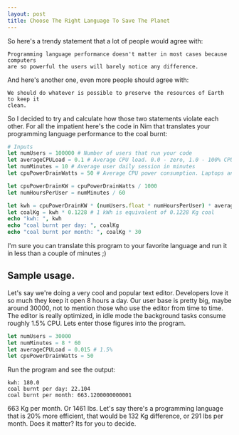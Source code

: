 ```yaml
---
layout: post
title: Choose The Right Language To Save The Planet
---
```


So here's a trendy statement that a lot of people would agree with:

```
Programming language performance doesn't matter in most cases because computers
are so powerful the users will barely notice any difference.
```

And here's another one, even more people should agree with:

```
We should do whatever is possible to preserve the resources of Earth to keep it
clean.
```

So I decided to try and calculate how those two statements violate each other.
For all the impatient here's the code in Nim that translates your programming
language performance to the coal burnt:

```nim
# Inputs
let numUsers = 100000 # Number of users that run your code
let averageCPULoad = 0.1 # Average CPU load. 0.0 - zero, 1.0 - 100% CPU load.
let numMinutes = 10 # Average user daily session in minutes
let cpuPowerDrainWatts = 50 # Average CPU power consumption. Laptops and desktops are roughly 30 - 100 Watts.

let cpuPowerDrainKW = cpuPowerDrainWatts / 1000
let numHoursPerUser = numMinutes / 60

let kwh = cpuPowerDrainKW * (numUsers.float * numHoursPerUser) * averageCPULoad
let coalKg = kwh * 0.1228 # 1 kWh is equivalent of 0.1228 Kg coal
echo "kwh: ", kwh
echo "coal burnt per day: ", coalKg
echo "coal burnt per month: ", coalKg * 30
```

I'm sure you can translate this program to your favorite language and run it in
less than a couple of minutes ;)

Sample usage.
-------------
Let's say we're doing a very cool and popular text editor. Developers love it
so much they keep it open 8 hours a day. Our user base is pretty big, maybe
around 30000, not to mention those who use the editor from time to time. The
editor is really optimized, in idle mode the background tasks consume roughly
1.5% CPU. Lets enter those figures into the program.

```nim
let numUsers = 30000
let numMinutes = 8 * 60
let averageCPULoad = 0.015 # 1.5%
let cpuPowerDrainWatts = 50
```
Run the program and see the output:
```
kwh: 180.0
coal burnt per day: 22.104
coal burnt per month: 663.1200000000001
```

663 Kg per month. Or 1461 lbs.
Let's say there's a programming language that is 20% more efficient, that would
be 132 Kg difference, or 291 lbs per month. Does it matter? Its for you to decide.
